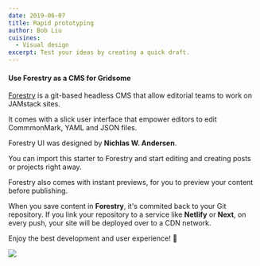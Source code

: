 ```yaml
---
date: 2019-06-07
title: Rapid prototyping
author: Bob Liu
cuisines:
  - Visual design
excerpt: Test your ideas by creating a quick draft.
---
```


#### Use Forestry as a CMS for Gridsome

[Forestry](https://forestry.io) is a git-based headless CMS that allow editorial teams to work on JAMstack sites.

It comes with a slick user interface that empower editors to edit CommmonMark, YAML and JSON files.

Forestry UI was designed by **Nichlas W. Andersen**.

You can import this starter to Forestry and start editing and creating posts or projects right away.

Forestry also comes with instant previews, for you to preview your content before publishing.

When you save content in **Forestry**, it's commited back to your Git repository. If you link your repository to a service like **Netlify** or **Next**, on every push, your site will be deployed over to a CDN network.

Enjoy the best development and user experience! 🚀

![](/uploads/ian-dooley-281897-unsplash.jpg)

